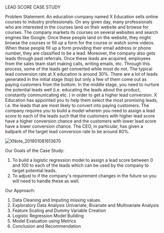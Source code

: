 LEAD SCORE CASE STUDY

Problem Statement: An education company named X Education sells online courses to industry professionals. On any given day, many professionals who are interested in the courses land on their website and browse for courses. The company markets its courses on several websites and search engines like Google. Once these people land on the website, they might browse the courses or fill up a form for the course or watch some videos. When these people fill up a form providing their email address or phone number, they are classified to be a lead. Moreover, the company also gets leads through past referrals. Once these leads are acquired, employees from the sales team start making calls, writing emails, etc. Through this process, some of the leads get converted while most do not. The typical lead conversion rate at X education is around 30%. There are a lot of leads generated in the initial stage (top) but only a few of them come out as paying customers from the bottom. In the middle stage, you need to nurture the potential leads well (i.e. educating the leads about the product, constantly communicating etc. ) in order to get a higher lead conversion. X Education has appointed you to help them select the most promising leads, i.e. the leads that are most likely to convert into paying customers. The company requires you to build a model wherein you need to assign a lead score to each of the leads such that the customers with higher lead score have a higher conversion chance and the customers with lower lead score have a lower conversion chance. The CEO, in particular, has given a ballpark of the target lead conversion rate to be around 80%.

![XNote_201901081613670](https://user-images.githubusercontent.com/118019945/201921561-f53658b2-9734-4321-bda7-7148a736ce40.jpg)

Our Goals of the Case Study:

1. To build a logistic regression model to assign a lead score between 0 and 100 to each of the leads which can be used by the company to target potential leads.
2. To adjust to if the company's requirement changes in the future so you will need to handle these as well.

Our Approach:
1.	Data Cleaning and Imputing missing values.
2.	Exploratory Data Analysis Univariate, Bivariate and Multivariate Analysis
3.	Feature Scaling and Dummy Variable Creation
4.	Logistic Regression Model Building
5.	Model Evaluation using Metrics
6.	Conclusion and Recommendation
